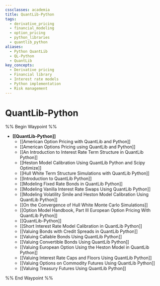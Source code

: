 ```yaml
---
cssclasses: academia
title: QuantLib-Python
tags:
  - derivative_pricing
  - financial_modeling
  - option_pricing
  - python_libraries
  - quantlib_python
aliases:
  - Python QuantLib
  - QL-Python
  - QuantLib
key_concepts:
  - Derivative pricing
  - Financial library
  - Interest rate models
  - Python implementation
  - Risk management
---
```


# QuantLib-Python

%% Begin Waypoint %%
- **[[QuantLib-Python]]**
	- [[American Option Pricing with QuantLib and Python]]
	- [[American Options Pricing using QuantLib and Python]]
	- [[An Introduction to Interest Rate Term Structure in QuantLib Python]]
	- [[Heston Model Calibration Using QuantLib Python and Scipy Optimize]]
	- [[Hull White Term Structure Simulations with QuantLib Python]]
	- [[Introduction to QuantLib Python]]
	- [[Modeling Fixed Rate Bonds in QuantLib Python]]
	- [[Modeling Vanilla Interest Rate Swaps Using QuantLib Python]]
	- [[Modeling Volatility Smile and Heston Model Calibration Using QuantLib Python]]
	- [[On the Convergence of Hull White Monte Carlo Simulations]]
	- [[Option Model Handbook, Part III European Option Pricing With QuantLib Python]]
	- [[QuantLib-Python]]
	- [[Short Interest Rate Model Calibration in QuantLib Python]]
	- [[Valuing Bonds with Credit Spreads in QuantLib Python]]
	- [[Valuing Callable Bonds Using QuantLib Python]]
	- [[Valuing Convertible Bonds Using QuantLib Python]]
	- [[Valuing European Option Using the Heston Model in QuantLib Python]]
	- [[Valuing Interest Rate Caps and Floors Using QuantLib Python]]
	- [[Valuing Options on Commodity Futures Using QuantLib Python]]
	- [[Valuing Treasury Futures Using QuantLib Python]]

%% End Waypoint %%